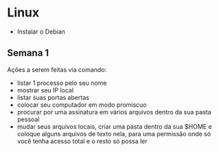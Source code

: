 # Linux

- Instalar o Debian

## Semana 1

Ações a serem feitas via comando:
 
- listar 1 processo pelo seu nome
- mostrar seu IP local
- listar suas portas abertas
- colocar seu computador em modo promíscuo
- procurar por uma assinatura em vários arquivos dentro da sua pasta pessoal
- mudar seus arquivos locais, criar uma pasta dentro da sua $HOME e coloque alguns arquivos de texto nela, para uma permissão onde só você tenha acesso total e o resto só possa ler
